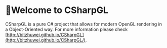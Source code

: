 # :art:Welcome to CSharpGL
CSharpGL is a pure C# project that allows for modern OpenGL rendering in a Object-Oriented way. For more information please check [http://bitzhuwei.github.io/CSharpGL](http://bitzhuwei.github.io/CSharpGL/).
